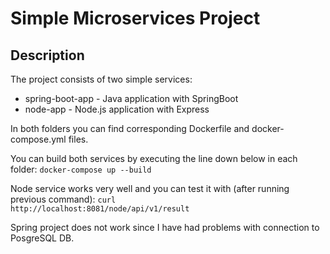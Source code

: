 # Simple Microservices Project

## Description

The project consists of two simple services:
 - spring-boot-app - Java application with SpringBoot
 - node-app - Node.js application with Express

In both folders you can find corresponding Dockerfile and docker-compose.yml files.

You can build both services by executing the line down below in each folder:
<code>docker-compose up --build</code>

Node service works very well and you can test it with (after running previous command):
<code>curl http://localhost:8081/node/api/v1/result</code>

Spring project does not work since I have had problems with connection to PosgreSQL DB.
